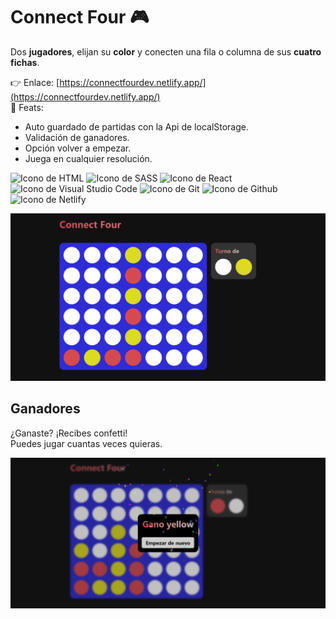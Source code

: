 # Connect Four 🎮

Dos **jugadores**, elijan su **color** y conecten una fila o columna de sus **cuatro fichas**.

👉 Enlace: [https://connectfourdev.netlify.app/](https://connectfourdev.netlify.app/)  
📢 Feats:   
- Auto guardado de partidas con la Api de localStorage.  
- Validación de ganadores.
- Opción volver a empezar.  
- Juega en cualquier resolución.  

<p align="left">
  <img src="https://img.shields.io/badge/HTML5-E34F26?style=for-the-badge&logo=html5&logoColor=white" alt="Icono de HTML">
  <img src="https://img.shields.io/badge/Sass-CC6699?style=for-the-badge&logo=sass&logoColor=white" alt="Icono de SASS">
  <img src="https://img.shields.io/static/v1?style=for-the-badge&message=React&color=222222&logo=React&logoColor=61DAFB&label=" alt="Icono de React">
  <img src="https://img.shields.io/badge/Visual_Studio_Code-0078D4?style=for-the-badge&logo=visual%20studio%20code&logoColor=white" alt="Icono de Visual Studio Code">
  <img src="https://img.shields.io/badge/GIT-E44C30?style=for-the-badge&logo=git&logoColor=white" alt="Icono de Git">
  <img src="https://img.shields.io/badge/GitHub-100000?style=for-the-badge&logo=github&logoColor=white" alt="Icono de Github">
  <img src="https://img.shields.io/badge/Netlify-00C7B7?style=for-the-badge&logo=netlify&logoColor=white" alt="Icono de Netlify">
</p>

![Connect Four hero](./images/readme/game.png)

## Ganadores

¿Ganaste? ¡Recibes confetti!  
Puedes jugar cuantas veces quieras.  

![Películas de Movies](./images/readme/winner.png)
